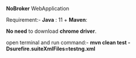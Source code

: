 **NoBroker** WebApplication

Requirement:-
**Java** : 11 +
**Maven**:

**No need** to download **chrome driver**.

open terminal and run command:-
**mvn clean test -Dsurefire.suiteXmlFiles=testng.xml**